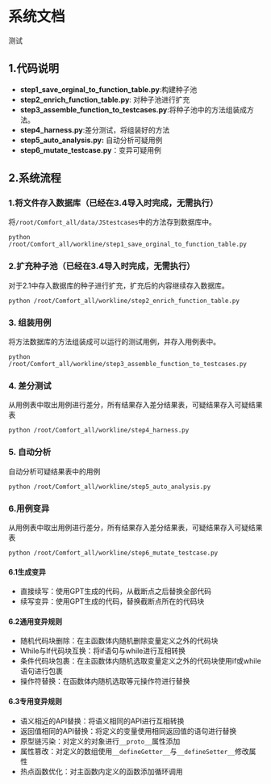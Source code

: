 # 系统文档

测试
## 1.代码说明
* **step1_save_orginal_to_function_table.py**:构建种子池
* **step2_enrich_function_table.py**: 对种子池进行扩充
* **step3_assemble_function_to_testcases.py**:将种子池中的方法组装成方法。
* **step4_harness.py**:差分测试，将组装好的方法
 * **step5_auto_analysis.py:** 自动分析可疑用例
* **step6_mutate_testcase.py**：变异可疑用例


## 2.系统流程

### 1.将文件存入数据库（已经在3.4导入时完成，无需执行）

将`/root/Comfort_all/data/JStestcases`中的方法存到数据库中。

`python /root/Comfort_all/workline/step1_save_orginal_to_function_table.py`



### 2.扩充种子池（已经在3.4导入时完成，无需执行）

对于2.1中存入数据库的种子进行扩充，扩充后的内容继续存入数据库。

`python /root/Comfort_all/workline/step2_enrich_function_table.py`



### 3. 组装用例

将方法数据库的方法组装成可以运行的测试用例，并存入用例表中。

`python /root/Comfort_all/workline/step3_assemble_function_to_testcases.py`



### 4. 差分测试

从用例表中取出用例进行差分，所有结果存入差分结果表，可疑结果存入可疑结果表

`python /root/Comfort_all/workline/step4_harness.py`



### 5. 自动分析

自动分析可疑结果表中的用例

`python /root/Comfort_all/workline/step5_auto_analysis.py`

### 6.用例变异

从用例表中取出用例进行差分，所有结果存入差分结果表，可疑结果存入可疑结果表

`python /root/Comfort_all/workline/step6_mutate_testcase.py`

#### 6.1生成变异

- 直接续写：使用GPT生成的代码，从截断点之后替换全部代码
- 续写变异：使用GPT生成的代码，替换截断点所在的代码块

#### 6.2通用变异规则

- 随机代码块删除：在主函数体内随机删除变量定义之外的代码块
- While与If代码块互换：将if语句与while进行互相转换
- 条件代码块包裹：在主函数体内随机选取变量定义之外的代码块使用if或while语句进行包裹
- 操作符替换：在函数体内随机选取等元操作符进行替换

#### 6.3专用变异规则

- 语义相近的API替换：将语义相同的API进行互相转换
- 返回值相同的API替换：将定义的变量使用相同返回值的语句进行替换
- 原型链污染：对定义的对象进行`__proto__`属性添加
- 属性篡改：对定义的数组使用`__defineGetter__`与`__defineSetter__`修改属性
- 热点函数优化：对主函数内定义的函数添加循环调用



